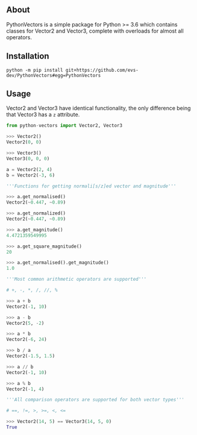 ## About

PythonVectors is a simple package for Python >= 3.6 which contains classes for Vector2 and Vector3, complete with overloads for almost all operators.

## Installation

```shell
python -m pip install git+https://github.com/evs-dev/PythonVectors#egg=PythonVectors
```

## Usage

Vector2 and Vector3 have identical functionality, the only difference being that Vector3 has a `z` attribute.

```python
from python-vectors import Vector2, Vector3

>>> Vector2()
Vector2(0, 0)

>>> Vector3()
Vector3(0, 0, 0)

a = Vector2(2, 4)
b = Vector2(-3, 6)

'''Functions for getting normali[s/z]ed vector and magnitude'''

>>> a.get_normalised()
Vector2(~0.447, ~0.89)

>>> a.get_normalized()
Vector2(~0.447, ~0.89)

>>> a.get_magnitude()
4.4721359549995

>>> a.get_square_magnitude()
20

>>> a.get_normalised().get_magnitude()
1.0

'''Most common arithmetic operators are supported'''

# +, -, *, /, //, %

>>> a + b
Vector2(-1, 10)

>>> a - b
Vector2(5, -2)

>>> a * b
Vector2(-6, 24)

>>> b / a
Vector2(-1.5, 1.5)

>>> a // b
Vector2(-1, 10)

>>> a % b
Vector2(-1, 4)

'''All comparison operators are supported for both vector types'''

# ==, !=, >, >=, <, <=

>>> Vector2(14, 5) == Vector3(14, 5, 0)
True
```
